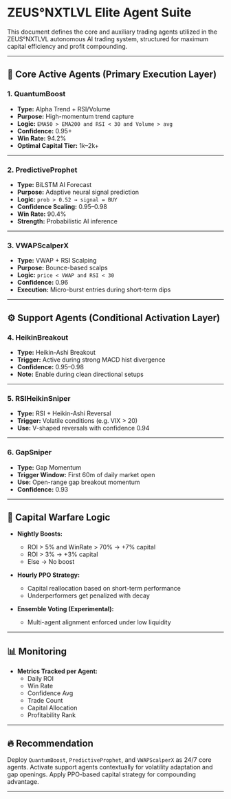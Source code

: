 
# ZEUS°NXTLVL Elite Agent Suite

This document defines the core and auxiliary trading agents utilized in the ZEUS°NXTLVL autonomous AI trading system, structured for maximum capital efficiency and profit compounding.

---

## 🧠 Core Active Agents (Primary Execution Layer)

### 1. QuantumBoost
- **Type:** Alpha Trend + RSI/Volume
- **Purpose:** High-momentum trend capture
- **Logic:** `EMA50 > EMA200 and RSI < 30 and Volume > avg`
- **Confidence:** 0.95+
- **Win Rate:** 94.2%
- **Optimal Capital Tier:** $1k–$2k+

---

### 2. PredictiveProphet
- **Type:** BiLSTM AI Forecast
- **Purpose:** Adaptive neural signal prediction
- **Logic:** `prob > 0.52 → signal = BUY`
- **Confidence Scaling:** 0.95–0.98
- **Win Rate:** 90.4%
- **Strength:** Probabilistic AI inference

---

### 3. VWAPScalperX
- **Type:** VWAP + RSI Scalping
- **Purpose:** Bounce-based scalps
- **Logic:** `price < VWAP and RSI < 30`
- **Confidence:** 0.96
- **Execution:** Micro-burst entries during short-term dips

---

## ⚙️ Support Agents (Conditional Activation Layer)

### 4. HeikinBreakout
- **Type:** Heikin-Ashi Breakout
- **Trigger:** Active during strong MACD hist divergence
- **Confidence:** 0.95–0.98
- **Note:** Enable during clean directional setups

---

### 5. RSIHeikinSniper
- **Type:** RSI + Heikin-Ashi Reversal
- **Trigger:** Volatile conditions (e.g. VIX > 20)
- **Use:** V-shaped reversals with confidence 0.94

---

### 6. GapSniper
- **Type:** Gap Momentum
- **Trigger Window:** First 60m of daily market open
- **Use:** Open-range gap breakout momentum
- **Confidence:** 0.93

---

## 🧠 Capital Warfare Logic

- **Nightly Boosts:**
  - ROI > 5% and WinRate > 70% → +7% capital
  - ROI > 3% → +3% capital
  - Else → No boost

- **Hourly PPO Strategy:**
  - Capital reallocation based on short-term performance
  - Underperformers get penalized with decay

- **Ensemble Voting (Experimental):**
  - Multi-agent alignment enforced under low liquidity

---

## 📊 Monitoring

- **Metrics Tracked per Agent:**
  - Daily ROI
  - Win Rate
  - Confidence Avg
  - Trade Count
  - Capital Allocation
  - Profitability Rank

---

## 🔥 Recommendation

Deploy `QuantumBoost`, `PredictiveProphet`, and `VWAPScalperX` as 24/7 core agents. Activate support agents contextually for volatility adaptation and gap openings. Apply PPO-based capital strategy for compounding advantage.

---
